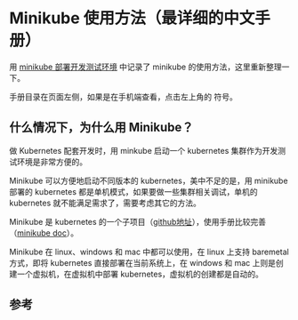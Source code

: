 # Minikube 使用方法（最详细的中文手册）

用 [minikube 部署开发测试环境][1] 中记录了 minikube 的使用方法，这里重新整理一下。

手册目录在页面左侧，如果是在手机端查看，点击左上角的 <i class="fa fa-align-justify"></i> 符号。

## 什么情况下，为什么用 Minikube？

做 Kubernetes 配套开发时，用 minkube 启动一个 kubernetes 集群作为开发测试环境是非常方便的。

Minikube 可以方便地启动不同版本的 kubernetes，美中不足的是，用 minikube 部署的 kubernetes 都是单机模式，如果要做一些集群相关调试，单机的 kubernetes 就不能满足需求了，需要考虑其它的方法。

Minikube 是 kubernetes 的一个子项目（[github地址][2]），使用手册比较完善（[minikube doc][3]）。

Minikube 在 linux、windows 和 mac 中都可以使用，在 linux 上支持 baremetal 方式，即将 kubernetes 直接部署在当前系统上，在 windows 和 mac 上则是创建一个虚拟机，在虚拟机中部署 kubernetes，虚拟机的创建都是自动的。

## 参考

[1]: https://www.lijiaocn.com/%E9%A1%B9%E7%9B%AE/2018/10/03/k8s-class-deploy.html "Kubernetes1.12从零开始（二）：用minikube部署开发测试环境"
[2]: https://github.com/kubernetes/minikube "github.com/kubernetes/minikube"
[3]: https://minikube.sigs.k8s.io/docs/start/ "minikube doc"
